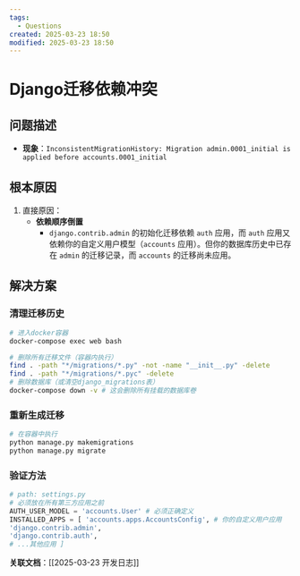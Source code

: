 ```yaml
---
tags: 
  - Questions
created: 2025-03-23 18:50
modified: 2025-03-23 18:50
---
```

# Django迁移依赖冲突

## 问题描述
- **现象**：`InconsistentMigrationHistory: Migration admin.0001_initial is applied before accounts.0001_initial`

## 根本原因
1. 直接原因：
   - **依赖顺序倒置**
	   - `django.contrib.admin` 的初始化迁移依赖 `auth` 应用，而 `auth` 应用又依赖你的自定义用户模型（`accounts` 应用）。但你的数据库历史中已存在 `admin` 的迁移记录，而 `accounts` 的迁移尚未应用。

## 解决方案
### **清理迁移历史**
```bash
# 进入docker容器
docker-compose exec web bash

# 删除所有迁移文件（容器内执行）
find . -path "*/migrations/*.py" -not -name "__init__.py" -delete
find . -path "*/migrations/*.pyc" -delete
# 删除数据库（或清空django_migrations表）
docker-compose down -v # 这会删除所有挂载的数据库卷
```

### 重新生成迁移
```bash
# 在容器中执行
python manage.py makemigrations
python manage.py migrate
```

### 验证方法
```python
# path: settings.py
# 必须放在所有第三方应用之前
AUTH_USER_MODEL = 'accounts.User' # 必须正确定义
INSTALLED_APPS = [ 'accounts.apps.AccountsConfig', # 你的自定义用户应用 
'django.contrib.admin', 
'django.contrib.auth', 
# ...其他应用 ]
```

**关联文档**：[[2025-03-23 开发日志]]